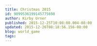 ```yaml
---
title: Christmas 2015
id: 9099536199145775698
author: Kirby Urner
published: 2015-12-25T10:08:00.004-08:00
updated: 2015-12-26T08:18:56.156-08:00
blog: world_game
tags: 
---
```


